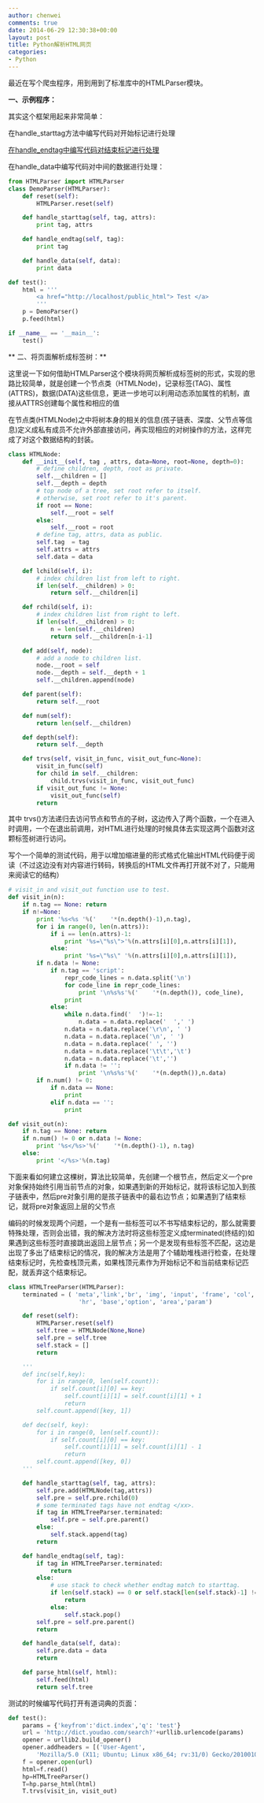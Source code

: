 ```yaml
---
author: chenwei
comments: true
date: 2014-06-29 12:30:38+00:00
layout: post
title: Python解析HTML网页
categories:
- Python
---
```


最近在写个爬虫程序，用到用到了标准库中的HTMLParser模块。

**一、示例程序：**

其实这个框架用起来非常简单：

在handle_starttag方法中编写代码对开始标记进行处理 <a href="http://localhost/public_html">

在handle_endtag中编写代码对结束标记进行处理 </a>

在handle_data中编写代码对中间的数据进行处理：


```python
from HTMLParser import HTMLParser
class DemoParser(HTMLParser):
    def reset(self):
    	HTMLParser.reset(self)

    def handle_starttag(self, tag, attrs):
    	print tag, attrs

    def handle_endtag(self, tag):
    	print tag

    def handle_data(self, data):
    	print data

def test():
    html = '''
        <a href="http://localhost/public_html"> Test </a>
        '''
    p = DemoParser()
    p.feed(html)

if __name__ == '__main__':
    test()
```

** 二、将页面解析成标签树：**

这里说一下如何借助HTMLParser这个模块将网页解析成标签树的形式，实现的思路比较简单，就是创建一个节点类（HTMLNode)，记录标签(TAG)、属性(ATTRS)，数据(DATA)这些信息，更进一步地可以利用动态添加属性的机制，直接从ATTRS创建每个属性和相应的值

在节点类(HTMLNode)之中将树本身的相关的信息(孩子链表、深度、父节点等信息)定义成私有成员不允许外部直接访问，再实现相应的对树操作的方法，这样完成了对这个数据结构的封装。

```python
class HTMLNode:
    def __init__(self, tag , attrs, data=None, root=None, depth=0):
    	# define children, depth, root as private.
    	self.__children = []
    	self.__depth = depth
    	# top node of a tree, set root refer to itself.
    	# otherwise, set root refer to it's parent.
    	if root == None:
    		self.__root = self
    	else:
    		self.__root = root
    	# define tag, attrs, data as public.
    	self.tag  = tag
    	self.attrs = attrs
    	self.data = data

    def lchild(self, i):
    	# index children list from left to right.
    	if len(self.__children) > 0:
    		return self.__children[i]

    def rchild(self, i):
    	# index children list from right to left.
    	if len(self.__children) > 0:
    		n = len(self.__children)
    		return self.__children[n-i-1]

    def add(self, node):
    	# add a node to children list.
    	node.__root = self
    	node.__depth = self.__depth + 1
    	self.__children.append(node)

    def parent(self):
    	return self.__root

    def num(self):
    	return len(self.__children)

    def depth(self):
    	return self.__depth

    def trvs(self, visit_in_func, visit_out_func=None):
    	visit_in_func(self)
    	for child in self.__children:
    		child.trvs(visit_in_func, visit_out_func)
    	if visit_out_func != None:
    		visit_out_func(self)
    	return
```


其中 trvs()方法递归去访问节点和节点的子树，这边传入了两个函数，一个在进入时调用，一个在退出前调用，对HTML进行处理的时候具体去实现这两个函数对这颗标签树进行访问。

写个一个简单的测试代码，用于以增加缩进量的形式格式化输出HTML代码便于阅读（不过这边没有对内容进行转码，转换后的HTML文件再打开就不对了，只能用来阅读它的结构）

```python
# visit_in and visit_out function use to test.
def visit_in(n):
    if n.tag == None: return
    if n!=None:
    	print '%s<%s '%('    '*(n.depth()-1),n.tag),
    	for i in range(0, len(n.attrs)):
    		if i == len(n.attrs)-1:
    			print '%s=\"%s\">'%(n.attrs[i][0],n.attrs[i][1]),
    		else:
    			print '%s=\"%s\" '%(n.attrs[i][0],n.attrs[i][1]),
    	if n.data != None:
    		if n.tag == 'script':
    			repr_code_lines = n.data.split('\n')
    			for code_line in repr_code_lines:
    				print '\n%s%s'%('    '*(n.depth()), code_line),
    			print
    		else:
    			while n.data.find('  ')!=-1:
    				n.data = n.data.replace('  ',' ')
    			n.data = n.data.replace('\r\n', ' ')
    			n.data = n.data.replace('\n', ' ')
    			n.data = n.data.replace(' ', '')
    			n.data = n.data.replace('\t\t','\t')
    			n.data = n.data.replace('\t','')
    			if n.data != '':
    				print '\n%s%s'%('    '*(n.depth()),n.data)
    	if n.num() != 0:
    		if n.data == None:
    			print
    		elif n.data == '':
    			print

def visit_out(n):
    if n.tag == None: return
    if n.num() != 0 or n.data != None:
    	print '%s</%s>'%('    '*(n.depth()-1), n.tag)
    else:
    	print '</%s>'%(n.tag)

```


下面来看如何建立这棵树，算法比较简单，先创建一个根节点，然后定义一个pre对象保持始终引用当前节点的对象，如果遇到新的开始标记，就将该标记加入到孩子链表中，然后pre对象引用的是孩子链表中的最右边节点；如果遇到了结束标记，就将pre对象返回上层的父节点

编码的时候发现两个问题，一个是有一些标签可以不书写结束标记的，那么就需要特殊处理，否则会出错，我的解决方法时将这些标签定义成terminated(终结的)如果遇到这些标签时直接跳出返回上层节点；另一个是发现有些标签不匹配，这边是出现了多出了结束标记的情况，我的解决方法是用了个辅助堆栈进行检查，在处理结束标记时，先检查栈顶元素，如果栈顶元素作为开始标记不和当前结束标记匹配，就丢弃这个结束标记。

```python
class HTMLTreeParser(HTMLParser):
    terminated = ( 'meta','link','br', 'img', 'input', 'frame', 'col', 
                    'hr', 'base','option', 'area','param')

    def reset(self):
    	HTMLParser.reset(self)
    	self.tree = HTMLNode(None,None)
    	self.pre = self.tree
    	self.stack = []
    	return

    '''
    def inc(self,key):
    	for i in range(0, len(self.count)):
    		if self.count[i][0] == key:
    			self.count[i][1] = self.count[i][1] + 1
    			return
    	self.count.append([key, 1])

    def dec(self, key):
    	for i in range(0, len(self.count)):
    		if self.count[i][0] == key:
    			self.count[i][1] = self.count[i][1] - 1
    			return
    	self.count.append([key, 0])
    '''

    def handle_starttag(self, tag, attrs):
    	self.pre.add(HTMLNode(tag,attrs))
    	self.pre = self.pre.rchild(0)
    	# some terminated tags have not endtag </xx>.
    	if tag in HTMLTreeParser.terminated:
    		self.pre = self.pre.parent()
    	else:
    		self.stack.append(tag)
    	return

    def handle_endtag(self, tag):
    	if tag in HTMLTreeParser.terminated:
    		return
    	else:
    		# use stack to check whether endtag match to starttag.
    		if len(self.stack) == 0 or self.stack[len(self.stack)-1] != tag:
    			return
    		else:
    			self.stack.pop()
    	self.pre = self.pre.parent()
    	return

    def handle_data(self, data):
    	self.pre.data = data
    	return

    def parse_html(self, html):
    	self.feed(html)
    	return self.tree

```


测试的时候编写代码打开有道词典的页面：
```python
def test():
    params = {'keyfrom':'dict.index','q': 'test'}
    url = 'http://dict.youdao.com/search?'+urllib.urlencode(params)
    opener = urllib2.build_opener()
    opener.addheaders = [('User-Agent',
        'Mozilla/5.0 (X11; Ubuntu; Linux x86_64; rv:31/0) Gecko/20100101 Firefox/31.0')]
    f = opener.open(url)
    html=f.read()
    hp=HTMLTreeParser()
    T=hp.parse_html(html)
    T.trvs(visit_in, visit_out)
```
